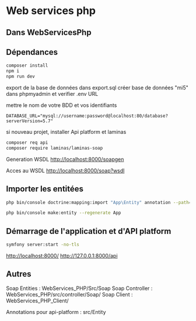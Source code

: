 # Web services php

## Dans WebServicesPhp

## Dépendances

```sh
composer install
npm i
npm run dev
```

export de la base de données dans export.sql
créer base de données "mi5" dans phpmyadmin et verifier .env URL

mettre le nom de votre BDD et vos identifiants

```env
DATABASE_URL="mysql://username:password@localhost:80/database?serverVersion=5.7"
```

si nouveau projet, installer Api platform et laminas

```sh
composer req api
composer require laminas/laminas-soap
```

Generation WSDL
<http://localhost:8000/soapgen>

Acces au WSDL
<http://localhost:8000/soap?wsdl>

## Importer les entitées

```sh
php bin/console doctrine:mapping:import "App\Entity" annotation --path=src/Entity
```

```sh
php bin/console make:entity --regenerate App
```

## Démarrage de l'application et d'API platform

```sh
symfony server:start -no-tls
```

<http://localhost:8000/>
<http://127.0.0.1:8000/api>

## Autres

Soap Entities : WebServices_PHP/Src/Soap
Soap Controller : WebServices_PHP/src/controller/Soap/
Soap Client : WebServices_PHP_Client/

Annotations pour api-platform : src/Entity
